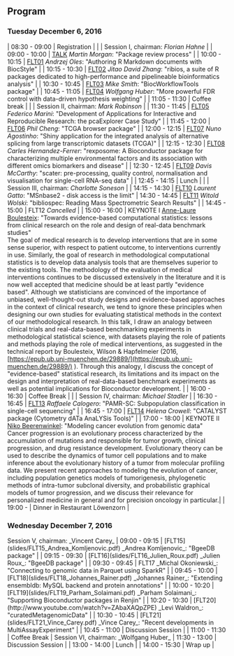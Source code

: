 ## Program

### Tuesday December 6, 2016

| 08:30 - 09:00 | Registration |
| | Session I, chairman: _Florian Hahne_ |
| 09:00 - 10:00 | [TALK](slides/TALK_Martin_Morgan.pdf) _Martin Morgan_: "Package review process" |
| 10:00 - 10:15 | [FLT01](slides/FLT01_Andrzej_Oles.html) _Andrzej Oles_: "Authoring R Markdown documents with BiocStyle" |
| 10:15 - 10:30 | [FLT02](slides/FLT02_Jitao_David_Zhang.pptx) _Jitao David Zhang_: "ribios, a suite of R packages dedicated to high-performance and pipelineable bioinformatics analysis" |
| 10:30 - 10:45 | [FLT03](slides/FLT03_Mike_Smith.pdf) _Mike Smith_: "BiocWorkflowTools package" |
| 10:45 - 11:05 | [FLT04](slides/FLT04_Wolfgang_Huber.pdf) _Wolfgang Huber_: "More powerful FDR control with data-driven hypothesis weighting" |
| 11:05 - 11:30 | Coffee break |
| | Session II, chairman: _Mark Robinson_ |
| 11:30 - 11:45 | [FLT05](slides/FLT05_Federico_Marini.html) _Federico Marini_: "Development of Applications for Interactive and Reproducible Research: the pcaExplorer Case Study" |
| 11:45 - 12:00 | [FLT06](slides/FLT06_Phil_Cheng.pdf) _Phil Cheng_: "TCGA browser package" |
| 12:00 - 12:15 | [FLT07](slides/FLT07_Nuno_Agostinho.pdf) _Nuno Agostinho_: "Shiny application for the integrated analysis of alternative splicing from large transcriptomic datasets (TCGA)" |
| 12:15 - 12:30 | [FLT08](slides/FLT08_Carles_Hernandez-Ferrer.pdf) _Carles Hernandez-Ferrer_: "rexposome: A Bioconductor package for characterizing multiple environmental factors and its association with different omics biomarkers and disease" |
| 12:30 - 12:45 | [FLT09](slides/FLT09_Davis_McCarthy.pdf) _Davis McCarthy_: "scater: pre-processing, quality control, normalisation and visualisation for single-cell RNA-seq data" |
| 12:45 - 14:15 | Lunch |
| | Session III, chairman: _Charlotte Soneson_ |
| 14:15 - 14:30 | [FLT10](slides/FLT10_Laurent_Gatto.pdf) _Laurent Gatto_: "MSnbase2 - disk access is the limit"
| 14:30 - 14:45 | [FLT11](slides/FLT11_Witold_Wolski.pdf) _Witold Wolski_: "bibliospec: Reading Mass Spectrometric Search Results" |
| 14:45 - 15:00 | FLT12 _Cancelled_ |
| 15:00 - 16:00 | KEYNOTE I [Anne-Laure Boulesteix](http://www.ibe.med.uni-muenchen.de/organisation/mitarbeiter/020_professuren/boulesteix/): "Towards evidence-based computational statistics: lessons from clinical research on the role and design of real-data benchmark studies"
      <br />The goal of medical research is to develop interventions that are in some sense superior, with respect to patient outcome, to interventions currently in use. Similarly, the goal of research in methodological computational statistics is to develop data analysis tools that are themselves superior to the existing tools. The methodology of the evaluation of medical interventions continues to be discussed extensively in the literature and it is now well accepted that medicine should be at least partly "evidence based". Although we statisticians are convinced of the importance of unbiased, well-thought-out study designs and evidence-based approaches in the context of clinical research, we tend to ignore these principles when designing our own studies for evaluating statistical methods in the context of our methodological research. In this talk, I draw an analogy between clinical trials and real-data-based benchmarking experiments in methodological statistical science, with datasets playing the role of patients and methods playing the role of medical interventions, as suggested in the technical report by Boulesteix, Wilson & Hapfelmeier (2016, [https://epub.ub.uni-muenchen.de/29889/](https://epub.ub.uni-muenchen.de/29889/) ). Through this analogy, I discuss the concept of "evidence-based" statistical research, its limitations and its impact on the design and interpretation of real-data-based benchmark experiments as well as potential implications for Bioconductor development. |
| 16:00 - 16:30 | Coffee Break |
| | Session IV, chairman: _Michael Stadler_ |
| 16:30 - 16:45 | [FLT13](slides/FLT13_Raffaele_Calogero.pdf) _Raffaele Calogero_: "PAMR-SC: Subpopulation classification in single-cell sequencing" |
| 16:45 - 17:00 | [FLT14](slides/FLT14_Helena_Crowell.pdf) _Helena Crowell_: "CATALYST package (Cytometry dATa AnaLYSis Tools)" |
| 17:00 - 18:00 | KEYNOTE II [Niko Beerenwinkel](https://www.bsse.ethz.ch/department/people/detail-person.html?persid=149417): "Modeling cancer evolution from genomic data"
      <br />Cancer progression is an evolutionary process characterized by the accumulation of mutations and responsible for tumor growth, clinical progression, and drug resistance development. Evolutionary theory can be used to describe the dynamics of tumor cell populations and to make inference about the evolutionary history of a tumor from molecular profiling data. We present recent approaches to modeling the evolution of cancer, including population genetics models of tumorigenesis, phylogenetic methods of intra-tumor subclonal diversity, and probabilistic graphical models of tumor progression, and we discuss their relevance for personalized medicine in general and for precision oncology in particular.|
| 19:00 - | Dinner in Restaurant Löwenzorn |


### Wednesday December 7, 2016

<td colspan="2">Session V, chairman: _Vincent Carey_</td>
| 09:00 - 09:15 | [FLT15](slides/FLT15_Andrea_Komljenovic.pdf) _Andrea Komljenovic_: "BgeeDB package" |
| 09:15 - 09:30 | [FLT16](slides/FLT16_Julien_Roux.pdf) _Julien Roux_: "BgeeDB package" |
| 09:30 - 09:45 | FLT17 _Michal Okoniewski_: "Connecting to genomic data in Parquet using SparkR" |
| 09:45 - 10:00 | [FLT18](slides/FLT18_Johannes_Rainer.pdf) _Johannes Rainer_: "Extending ensembldb: MySQL backend and protein annotations" |
| 10:00 - 10:20 | [FLT19](slides/FLT19_Parham_Solaimani.pdf) _Parham Solaimani_: "Supporting Bioconductor packages in Renjin" |
| 10:20 - 10:30 | [FLT20](http://www.youtube.com/watch?v=ZAbaXAQpZPE) _Levi Waldron_: "curatedMetagenomicData" |
| 10:30 - 10:45 | [FLT21](slides/FLT21_Vince_Carey.pdf) _Vince Carey_: "Recent developments in MultiAssayExperiment" |
| 10:45 - 11:00 | Discussion Session |
| 11:00 - 11:30 | Coffee Break       |
<td colspan="2">Session VI, chairman: _Wolfgang Huber_</td>
| 11:30 - 13:00 | Discussion Session |
| 13:00 - 14:00 | Lunch              |
| 14:00 - 15:30 | Wrap up            |

